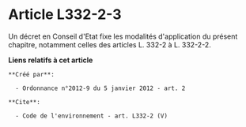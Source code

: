 # Article L332-2-3

Un décret en Conseil d'Etat fixe les modalités d'application du présent chapitre, notamment celles des articles L. 332-2 à L.
332-2-2.

**Liens relatifs à cet article**

	**Créé par**:

	  - Ordonnance n°2012-9 du 5 janvier 2012 - art. 2

	**Cite**:

	  - Code de l'environnement - art. L332-2 (V)
